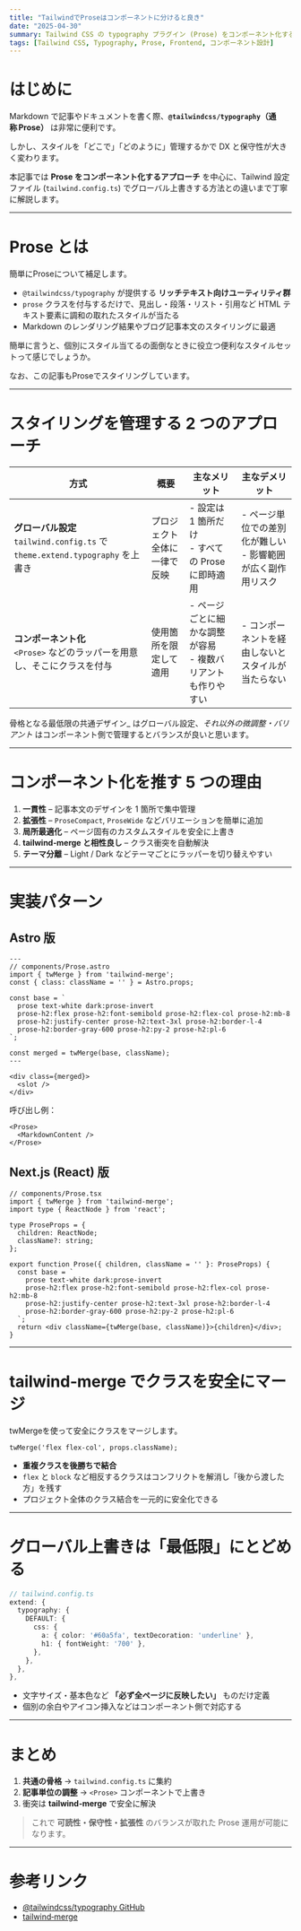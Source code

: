 ```yaml
---
title: "TailwindでProseはコンポーネントに分けると良き"
date: "2025-04-30"
summary: Tailwind CSS の typography プラグイン (Prose) をコンポーネント化する理由と、Astro / Next.js での実装手順を詳しく解説します。
tags: [Tailwind CSS, Typography, Prose, Frontend, コンポーネント設計]
---
```


# はじめに

Markdown で記事やドキュメントを書く際、**`@tailwindcss/typography`（通称 Prose）** は非常に便利です。

しかし、スタイルを「どこで」「どのように」管理するかで DX と保守性が大きく変わります。

本記事では **Prose をコンポーネント化するアプローチ** を中心に、Tailwind 設定ファイル (`tailwind.config.ts`) でグローバル上書きする方法との違いまで丁寧に解説します。

---

# Prose とは

簡単にProseについて補足します。

- `@tailwindcss/typography` が提供する **リッチテキスト向けユーティリティ群**  
- `prose` クラスを付与するだけで、見出し・段落・リスト・引用など HTML テキスト要素に調和の取れたスタイルが当たる  
- Markdown のレンダリング結果やブログ記事本文のスタイリングに最適

簡単に言うと、個別にスタイル当てるの面倒なときに役立つ便利なスタイルセットって感じでしょうか。

なお、この記事もProseでスタイリングしています。

---

# スタイリングを管理する 2 つのアプローチ

| 方式 | 概要 | 主なメリット | 主なデメリット |
|------|------|--------------|----------------|
| **グローバル設定**<br>`tailwind.config.ts` で `theme.extend.typography` を上書き | プロジェクト全体に一律で反映 | - 設定は 1 箇所だけ<br>- すべての Prose に即時適用 | - ページ単位での差別化が難しい<br>- 影響範囲が広く副作用リスク |
| **コンポーネント化**<br>`<Prose>` などのラッパーを用意し、そこにクラスを付与 | 使用箇所を限定して適用 | - ページごとに細かな調整が容易<br>- 複数バリアントも作りやすい | - コンポーネントを経由しないとスタイルが当たらない |

骨格となる最低限の共通デザイン_ はグローバル設定、_それ以外の微調整・バリアント_ はコンポーネント側で管理するとバランスが良いと思います。

---

# コンポーネント化を推す 5 つの理由

1. **一貫性** – 記事本文のデザインを 1 箇所で集中管理  
2. **拡張性** – `ProseCompact`, `ProseWide` などバリエーションを簡単に追加  
3. **局所最適化** – ページ固有のカスタムスタイルを安全に上書き  
4. **tailwind‑merge と相性良し** – クラス衝突を自動解決  
5. **テーマ分離** – Light / Dark などテーマごとにラッパーを切り替えやすい  

---

# 実装パターン

## Astro 版

```astro
---
// components/Prose.astro
import { twMerge } from 'tailwind-merge';
const { class: className = '' } = Astro.props;

const base = `
  prose text-white dark:prose-invert
  prose-h2:flex prose-h2:font-semibold prose-h2:flex-col prose-h2:mb-8
  prose-h2:justify-center prose-h2:text-3xl prose-h2:border-l-4
  prose-h2:border-gray-600 prose-h2:py-2 prose-h2:pl-6
`;

const merged = twMerge(base, className);
---

<div class={merged}>
  <slot />
</div>
```

呼び出し例：

```astro
<Prose>
  <MarkdownContent />
</Prose>
```

## Next.js (React) 版

```tsx
// components/Prose.tsx
import { twMerge } from 'tailwind-merge';
import type { ReactNode } from 'react';

type ProseProps = {
  children: ReactNode;
  className?: string;
};

export function Prose({ children, className = '' }: ProseProps) {
  const base = `
    prose text-white dark:prose-invert
    prose-h2:flex prose-h2:font-semibold prose-h2:flex-col prose-h2:mb-8
    prose-h2:justify-center prose-h2:text-3xl prose-h2:border-l-4
    prose-h2:border-gray-600 prose-h2:py-2 prose-h2:pl-6
  `;
  return <div className={twMerge(base, className)}>{children}</div>;
}
```

---

# tailwind‑merge でクラスを安全にマージ

twMergeを使って安全にクラスをマージします。

```tsx
twMerge('flex flex-col', props.className);
```

- **重複クラスを後勝ちで結合**  
- `flex` と `block` など相反するクラスはコンフリクトを解消し「後から渡した方」を残す  
- プロジェクト全体のクラス結合を一元的に安全化できる

---

# グローバル上書きは「最低限」にとどめる

```ts
// tailwind.config.ts
extend: {
  typography: {
    DEFAULT: {
      css: {
        a: { color: '#60a5fa', textDecoration: 'underline' },
        h1: { fontWeight: '700' },
      },
    },
  },
},
```

- 文字サイズ・基本色など **「必ず全ページに反映したい」** ものだけ定義  
- 個別の余白やアイコン挿入などはコンポーネント側で対応する

---

# まとめ

1. **共通の骨格** → `tailwind.config.ts` に集約  
2. **記事単位の調整** → `<Prose>` コンポーネントで上書き  
3. 衝突は **tailwind‑merge** で安全に解決  

> これで **可読性・保守性・拡張性** のバランスが取れた Prose 運用が可能になります。

---

# 参考リンク

- [@tailwindcss/typography GitHub](https://github.com/tailwindlabs/tailwindcss-typography)
- [tailwind‑merge](https://github.com/dcastil/tailwind-merge)
